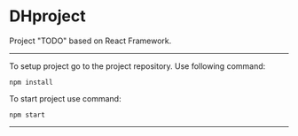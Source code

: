 # DHproject


Project "TODO" based on React Framework.
___
To setup project go to the project repository.
Use following command:

```
npm install
```
To start project use command:

```
npm start
```
___
